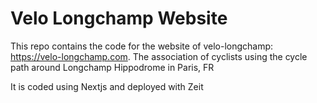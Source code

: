 # Velo Longchamp Website

This repo contains the code for the website of velo-longchamp: https://velo-longchamp.com. The association of cyclists using the cycle path around Longchamp Hippodrome in Paris, FR

It is coded using Nextjs and deployed with Zeit
